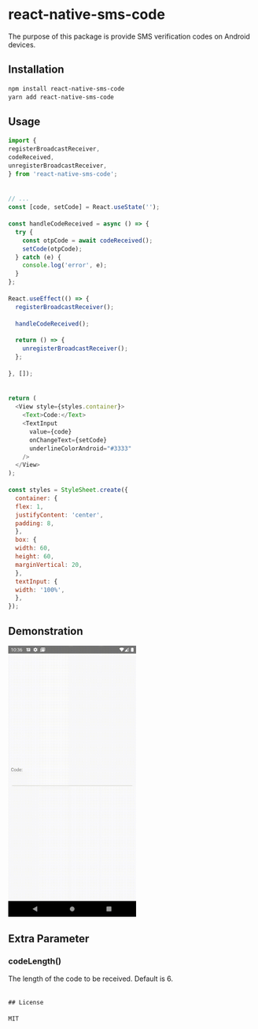 # react-native-sms-code
The purpose of this package is provide SMS verification codes on Android devices.
## Installation

```sh
npm install react-native-sms-code
yarn add react-native-sms-code
```

## Usage

```js
import {
registerBroadcastReceiver,
codeReceived,
unregisterBroadcastReceiver,
} from 'react-native-sms-code';


// ...
const [code, setCode] = React.useState('');

const handleCodeReceived = async () => {
  try {
    const otpCode = await codeReceived();
    setCode(otpCode);
  } catch (e) {
    console.log('error', e);
  }
};

React.useEffect(() => {
  registerBroadcastReceiver();

  handleCodeReceived();

  return () => {
    unregisterBroadcastReceiver();
  };

}, []);


return (
  <View style={styles.container}>
    <Text>Code:</Text>
    <TextInput
      value={code}
      onChangeText={setCode}
      underlineColorAndroid="#3333"
    />
  </View>
);

const styles = StyleSheet.create({
  container: {
  flex: 1,
  justifyContent: 'center',
  padding: 8,
  },
  box: {
  width: 60,
  height: 60,
  marginVertical: 20,
  },
  textInput: {
  width: '100%',
  },
});

```
## Demonstration
<img src="./example/src/assets/sms-code.gif" width="260" height="550" />

## Extra Parameter
### codeLength()
The length of the code to be received. Default is 6.
```js

## License

MIT
